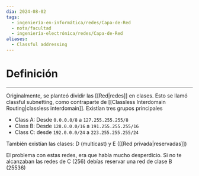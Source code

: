 ```yaml
---
dia: 2024-08-02
tags:
  - ingeniería-en-informática/redes/Capa-de-Red
  - nota/facultad
  - ingeniería-electrónica/redes/Capa-de-Red
aliases:
  - Classful addressing
---
```

# Definición
---
Originalmente, se planteó dividir las [[Red|redes]] en clases. Esto se llamó classful subnetting, como contraparte de [[Classless Interdomain Routing|classless interdomain]]. Existían tres grupos principales
* Class A: Desde `0.0.0.0/8` a `127.255.255.255/8`
* Class B: Desde `128.0.0.0/16` a `191.255.255.255/16`
* Class C: desde `192.0.0.0/24` a `223.255.255.255/24`

También existían las clases: D (multicast) y E ([[Red privada|reservadas]])

El problema con estas redes, era que había mucho desperdicio. Si no te alcanzaban las redes de C ($256$) debías reservar una red de clase B ($25536$)
